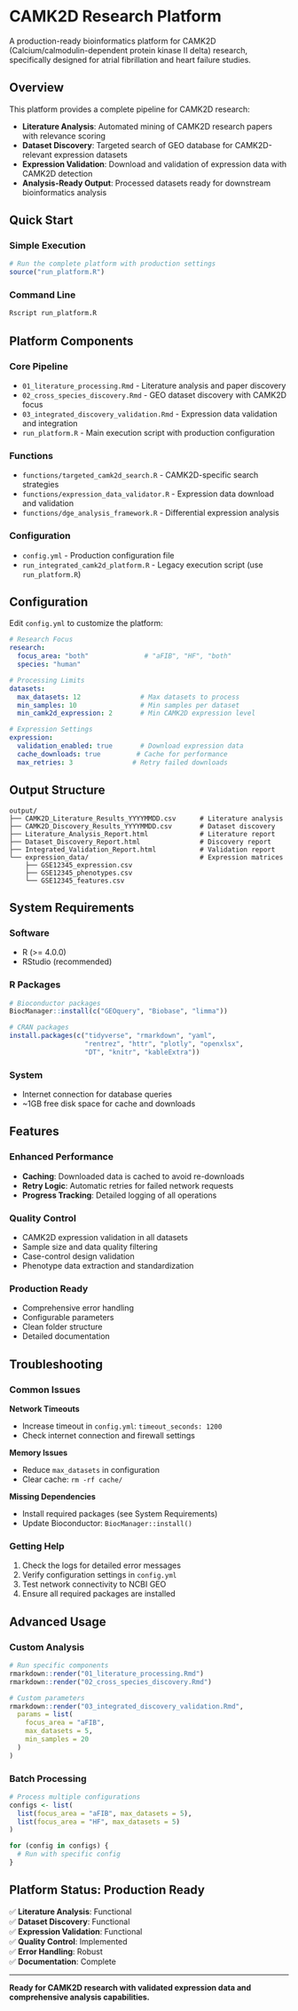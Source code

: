 # CAMK2D Research Platform

A production-ready bioinformatics platform for CAMK2D (Calcium/calmodulin-dependent protein kinase II delta) research, specifically designed for atrial fibrillation and heart failure studies.

## Overview

This platform provides a complete pipeline for CAMK2D research:

- **Literature Analysis**: Automated mining of CAMK2D research papers with relevance scoring
- **Dataset Discovery**: Targeted search of GEO database for CAMK2D-relevant expression datasets  
- **Expression Validation**: Download and validation of expression data with CAMK2D detection
- **Analysis-Ready Output**: Processed datasets ready for downstream bioinformatics analysis

## Quick Start

### Simple Execution
```r
# Run the complete platform with production settings
source("run_platform.R")
```

### Command Line
```bash
Rscript run_platform.R
```

## Platform Components

### Core Pipeline
- `01_literature_processing.Rmd` - Literature analysis and paper discovery
- `02_cross_species_discovery.Rmd` - GEO dataset discovery with CAMK2D focus
- `03_integrated_discovery_validation.Rmd` - Expression data validation and integration
- `run_platform.R` - Main execution script with production configuration

### Functions
- `functions/targeted_camk2d_search.R` - CAMK2D-specific search strategies
- `functions/expression_data_validator.R` - Expression data download and validation
- `functions/dge_analysis_framework.R` - Differential expression analysis

### Configuration
- `config.yml` - Production configuration file
- `run_integrated_camk2d_platform.R` - Legacy execution script (use `run_platform.R`)

## Configuration

Edit `config.yml` to customize the platform:

```yaml
# Research Focus
research:
  focus_area: "both"              # "aFIB", "HF", "both"
  species: "human"

# Processing Limits  
datasets:
  max_datasets: 12               # Max datasets to process
  min_samples: 10                # Min samples per dataset
  min_camk2d_expression: 2       # Min CAMK2D expression level

# Expression Settings
expression:
  validation_enabled: true       # Download expression data
  cache_downloads: true         # Cache for performance
  max_retries: 3               # Retry failed downloads
```

## Output Structure

```
output/
├── CAMK2D_Literature_Results_YYYYMMDD.csv      # Literature analysis
├── CAMK2D_Discovery_Results_YYYYMMDD.csv       # Dataset discovery
├── Literature_Analysis_Report.html             # Literature report
├── Dataset_Discovery_Report.html               # Discovery report
├── Integrated_Validation_Report.html           # Validation report
└── expression_data/                            # Expression matrices
    ├── GSE12345_expression.csv
    ├── GSE12345_phenotypes.csv
    └── GSE12345_features.csv
```

## System Requirements

### Software
- R (>= 4.0.0)
- RStudio (recommended)

### R Packages
```r
# Bioconductor packages
BiocManager::install(c("GEOquery", "Biobase", "limma"))

# CRAN packages
install.packages(c("tidyverse", "rmarkdown", "yaml", 
                   "rentrez", "httr", "plotly", "openxlsx",
                   "DT", "knitr", "kableExtra"))
```

### System
- Internet connection for database queries
- ~1GB free disk space for cache and downloads

## Features

### Enhanced Performance
- **Caching**: Downloaded data is cached to avoid re-downloads
- **Retry Logic**: Automatic retries for failed network requests
- **Progress Tracking**: Detailed logging of all operations

### Quality Control
- CAMK2D expression validation in all datasets
- Sample size and data quality filtering
- Case-control design validation
- Phenotype data extraction and standardization

### Production Ready
- Comprehensive error handling
- Configurable parameters
- Clean folder structure
- Detailed documentation

## Troubleshooting

### Common Issues

**Network Timeouts**
- Increase timeout in `config.yml`: `timeout_seconds: 1200`
- Check internet connection and firewall settings

**Memory Issues**
- Reduce `max_datasets` in configuration
- Clear cache: `rm -rf cache/`

**Missing Dependencies**
- Install required packages (see System Requirements)
- Update Bioconductor: `BiocManager::install()`

### Getting Help

1. Check the logs for detailed error messages
2. Verify configuration settings in `config.yml`
3. Test network connectivity to NCBI GEO
4. Ensure all required packages are installed

## Advanced Usage

### Custom Analysis
```r
# Run specific components
rmarkdown::render("01_literature_processing.Rmd")
rmarkdown::render("02_cross_species_discovery.Rmd")

# Custom parameters
rmarkdown::render("03_integrated_discovery_validation.Rmd",
  params = list(
    focus_area = "aFIB",
    max_datasets = 5,
    min_samples = 20
  )
)
```

### Batch Processing
```r
# Process multiple configurations
configs <- list(
  list(focus_area = "aFIB", max_datasets = 5),
  list(focus_area = "HF", max_datasets = 5)
)

for (config in configs) {
  # Run with specific config
}
```

## Platform Status: Production Ready

✅ **Literature Analysis**: Functional  
✅ **Dataset Discovery**: Functional  
✅ **Expression Validation**: Functional  
✅ **Quality Control**: Implemented  
✅ **Error Handling**: Robust  
✅ **Documentation**: Complete  

---

**Ready for CAMK2D research with validated expression data and comprehensive analysis capabilities.**